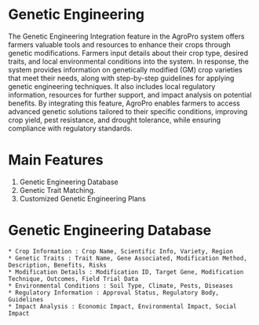 
# Genetic Engineering

The Genetic Engineering Integration feature in the AgroPro system offers farmers valuable tools and resources to enhance their crops through genetic modifications. Farmers input details about their crop type, desired traits, and local environmental conditions into the system.
In response, the system provides information on genetically modified (GM) crop varieties that meet their needs,
along with step-by-step guidelines for applying genetic engineering techniques. It also includes local regulatory information,
resources for further support, and impact analysis on potential benefits. By integrating this feature,
AgroPro enables farmers to access advanced genetic solutions tailored to their specific conditions,
improving crop yield, pest resistance, and drought tolerance, while ensuring compliance with regulatory standards.

# Main Features

1. Genetic Engineering Database
2. Genetic Trait Matching.
3. Customized Genetic Engineering Plans

# Genetic Engineering Database

    * Crop Information : Crop Name, Scientific Info, Variety, Region
    * Genetic Traits : Trait Name, Gene Associated, Modification Method, Description, Benefits, Risks
    * Modification Details : Modification ID, Target Gene, Modification Technique, Outcomes, Field Trial Data
    * Environmental Conditions : Soil Type, Climate, Pests, Diseases
    * Regulatory Information : Approval Status, Regulatory Body, Guidelines
    * Impact Analysis : Economic Impact, Environmental Impact, Social Impact


